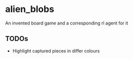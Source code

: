 # alien_blobs
An invented board game and a corresponding rl agent for it

## TODOs
* Highlight captured pieces in differ colours